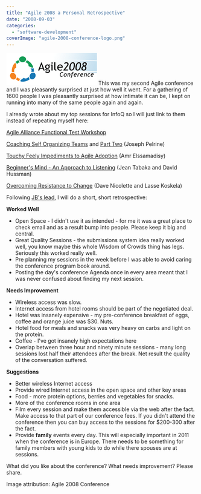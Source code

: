 ```yaml
---
title: "Agile 2008 a Personal Retrospective"
date: "2008-09-03"
categories: 
  - "software-development"
coverImage: "agile-2008-conference-logo.png"
---
```


![agile 2008 conference logo](images/agile-2008-conference-logo.png) This was my second Agile conference and I was pleasantly surprised at just how well it went. For a gathering of 1600 people I was pleasantly surprised at how intimate it can be, I kept on running into many of the same people again and again.

I already wrote about my top sessions for InfoQ so I will just link to them instead of repeating myself here:

[Agile Alliance Functional Test Workshop](https://www.infoq.com/news/2008/08/functional_test_results)

[Coaching Self Organizing Teams](https://www.infoq.com/news/2008/08/coaching_teams) and [Part Two](/blog/coaching-self-organizing-teams.html) (Joseph Pelrine)

[Touchy Feely Impediments to Agile Adoption](https://www.infoq.com/news/2008/08/agile_impediments) (Amr Elssamadisy)

[Beginner's Mind - An Approach to Listening](https://www.infoq.com/news/2008/08/beginners_mind) (Jean Tabaka and David Hussman)

[Overcoming Resistance to Change](https://www.infoq.com/news/2008/08/overcoming_resistance) (Dave Nicolette and Lasse Koskela)

Following [JB's lead](https://www.jbrains.ca/), I will do a short, short retrospective:

**Worked Well**

- Open Space - I didn't use it as intended - for me it was a great place to check email and as a result bump into people. Please keep it big and central.
- Great Quality Sessions - the submissions system idea really worked well, you know maybe this whole Wisdom of Crowds thing has legs. Seriously this worked really well.
- Pre planning my sessions in the week before I was able to avoid caring the conference program book around.
- Posting the day's conference Agenda once in every area meant that I was never confused about finding my next session.

**Needs Improvement**

- Wireless access was slow.
- Internet access from hotel rooms should be part of the negotiated deal.
- Hotel was insanely expensive - my pre-conference breakfast of eggs, coffee and orange juice was $30. Nuts.
- Hotel food for meals and snacks was very heavy on carbs and light on the protein.
- Coffee - I've got insanely high expectations here
- Overlap between three hour and ninety minute sessions - many long sessions lost half their attendees after the break. Net result the quality of the conversation suffered.

**Suggestions**

- Better wireless Internet access
- Provide wired Internet access in the open space and other key areas
- Food - more protein options, berries and vegetables for snacks.
- More of the conference rooms in one area
- Film every session and make them accessible via the web after the fact. Make access to that part of our conference fees. If you didn't attend the conference then you can buy access to the sessions for $200-300 after the fact.
- Provide **family** events every day. This will especially important in 2011 when the conference is in Europe. There needs to be something for family members with young kids to do while there spouses are at sessions.

What did you like about the conference? What needs improvement? Please share.

Image attribution: Agile 2008 Conference
